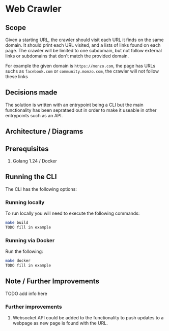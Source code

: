 # Web Crawler

## Scope
Given a starting URL, the crawler should visit each URL it finds on the same domain. It should print each URL visited, and a lists of links found on each page. The crawler will be limited to one subdomain, but not follow external links or subdomains that don't match the provided domain. 

For example the given domain is `https://monzo.com`, the page has URLs suchs as `facebook.com` or `community.monzo.com`, the crawler will not follow these links

## Decisions made
The solution is written with an entrypoint being a CLI but the main functionality has been seprataed out in order to make it useable in other entrypoints such as an API.

## Architecture / Diagrams


## Prerequisites
1.  Golang 1.24 / Docker 


## Running the CLI
The CLI has the following options:

### Running locally
To run locally you will need to execute the following commands:
```bash
make build
TODO fill in example
```

### Running via Docker
Run the following:
```bash
make docker
TODO fill in example
```


## Note / Further Improvements
TODO add info here


### Further improvements
1.  Websocket API could be added to the functionality to push updates to a webpage as new page is found with the URL.